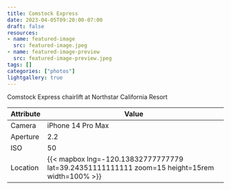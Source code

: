```yaml
---
title: Comstock Express
date: 2023-04-05T09:20:00-07:00
draft: false
resources:
- name: featured-image
  src: featured-image.jpeg
- name: featured-image-preview
  src: featured-image-preview.jpeg
tags: []
categories: ["photos"]
lightgallery: true
---
```

Comstock Express chairlift at Northstar California Resort

| Attribute    | Value |
|--------------|-------|
| Camera       | iPhone 14 Pro Max |
| Aperture     | 2.2 |
| ISO          | 50 |
| Location     | {{< mapbox lng=-120.13832777777779 lat=39.24351111111111 zoom=15 height=15rem width=100% >}} |
